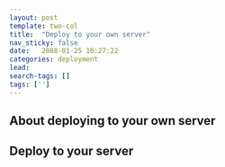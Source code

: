 ```yaml
---
layout: post
template: two-col
title:  "Deploy to your own server"
nav_sticky: false
date:   2088-01-25 16:27:22
categories: deployment
lead: 
search-tags: []
tags: ['']
---
```


## About deploying to your own server
## Deploy to your server